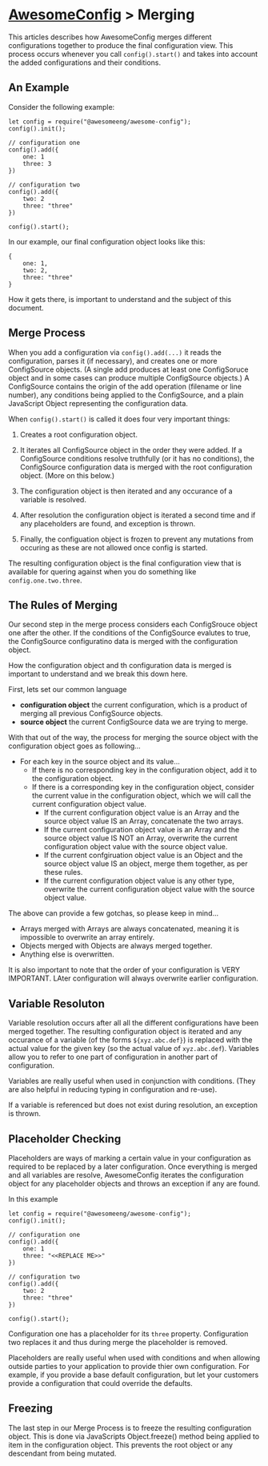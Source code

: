 # [AwesomeConfig](../README.md) > Merging

This articles describes how AwesomeConfig merges different configurations together to produce the final configuration view. This process occurs whenever you call `config().start()` and takes into account the added configurations and their conditions.

## An Example

Consider the following example:

```
let config = require("@awesomeeng/awesome-config");
config().init();

// configuration one
config().add({
	one: 1
	three: 3
})

// configuration two
config().add({
	two: 2
	three: "three"
})

config().start();
```

In our example, our final configuration object looks like this:

```
{
	one: 1,
	two: 2,
	three: "three"
}
```

How it gets there, is important to understand and the subject of this document.

## Merge Process

When you add a configuration via `config().add(...)` it reads the configuration, parses it (if necessary), and creates one or more ConfigSource objects. (A single add produces at least one ConfigSoruce object and in some cases can produce multiple ConfigSource objects.) A ConfigSource contains the origin of the add operation (filename or line number), any conditions being applied to the ConfigSource, and a plain JavaScript Object representing the configuration data.

When `config().start()` is called it does four very important things:

 1. Creates a root configuration object.

 2. It iterates all ConfigSource object in the order they were added. If a ConfigSource conditions resolve truthfully (or it has no conditions), the ConfigSource configuration data is merged with the root configuration object. (More on this below.)

 3. The configuration object is then iterated and any occurance of a variable is resolved.

 4. After resolution the configuration object is iterated a second time and if any placeholders are found, and exception is thrown.

 5. Finally, the configuation object is frozen to prevent any mutations from occuring as these are not allowed once config is started.

The resulting configuration object is the final configuration view that is available for quering against when you do something like `config.one.two.three`.

## The Rules of Merging

Our second step in the merge process considers each ConfigSrouce object one after the other. If the conditions of the ConfigSource evalutes to true, the ConfigSource configuratino data is merged with the configuration object.

How the configuration object and th configuration data is merged is important to understand and we break this down here.

First, lets set our common language

 - **configuration object** the current configuration, which is a product of merging all previous ConfigSource objects.
 - **source object** the current ConfigSource data we are trying to merge.

With that out of the way, the process for merging the source object with the configuration object goes as following...

 - For each key in the source object and its value...
   - If there is no corresponding key in the configuration object, add it to the configuration object.
   - If there is a corresponding key in the configuration object, consider the current value in the configuration object, which we will call the current configuration object value.
     - If the current configuration object value is an Array and the source object value IS an Array, concatenate the two arrays.
	 - If the current configuration object value is an Array and the source object value IS NOT an Array, overwrite the current configuration object value with the source object value.
	 - If the current confgiruation object value is an Object and the source object value IS an object, merge them together, as per these rules.
	 - If the current configuration object value is any other type, overwrite the current configuration object value with the source object value.

The above can provide a few gotchas, so please keep in mind...

 - Arrays merged with Arrays are always concatenated, meaning it is impossible to overwrite an array entirely.
 - Objects merged with Objects are always merged together.
 - Anything else is overwritten.

It is also important to note that the order of your configuration is VERY IMPORTANT. LAter configuration will always overwrite earlier configuration.

## Variable Resoluton

Variable resolution occurs after all all the different configurations have been merged together. The resulting configuration object is iterated and any occurance of a variable (of the forms `${xyz.abc.def}`) is replaced with the actual value for the given key (so the actual value of `xyz.abc.def`). Variables allow you to refer to one part of configuration in another part of configuration.

Variables are really useful when used in conjunction with conditions. (They are also helpful in reducing typing in configuration and re-use).

If a variable is referenced but does not exist during resolution, an exception is thrown.

## Placeholder Checking

Placeholders are ways of marking a certain value in your configuration as required to be replaced by a later configuration. Once everything is merged and all variables are resolve, AwesomeConfig iterates the configuration object for any placeholder objects and throws an exception if any are found.

In this example

```
let config = require("@awesomeeng/awesome-config");
config().init();

// configuration one
config().add({
	one: 1
	three: "<<REPLACE ME>>"
})

// configuration two
config().add({
	two: 2
	three: "three"
})

config().start();
```

Configuration one has a placeholder for its `three` property.  Configuration two replaces it and thus during merge the placeholder is removed.

Placeholders are really useful when used with conditions and when allowing outside parties to your application to provide thier own configuration. For example, if you provide a base default configuration, but let your customers provide a configuration that could override the defaults.

## Freezing

The last step in our Merge Process is to freeze the resulting configuration object. This is done via JavaScripts Object.freeze() method being applied to item in the configuration object.  This prevents the root object or any descendant from being mutated.
